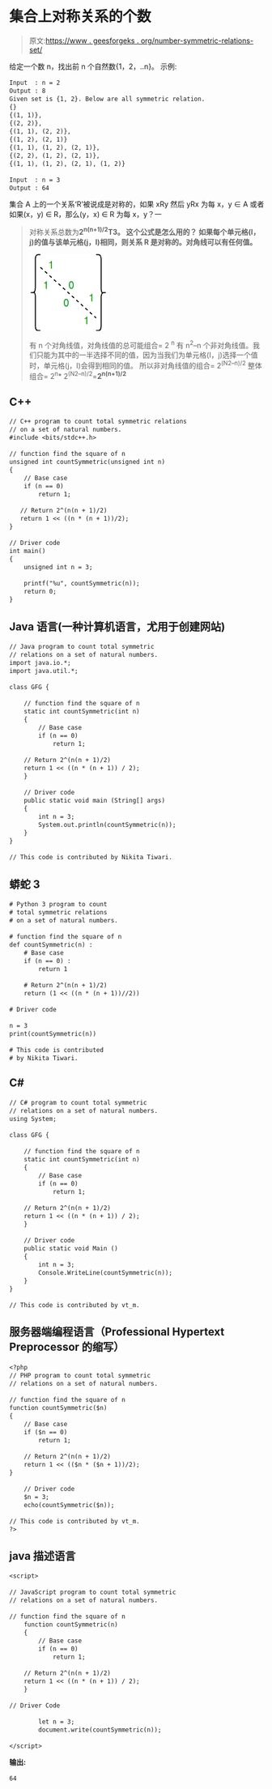 # 集合上对称关系的个数

> 原文:[https://www . geesforgeks . org/number-symmetric-relations-set/](https://www.geeksforgeeks.org/number-symmetric-relations-set/)

给定一个数 n，找出前 n 个自然数{1，2，..n}。
示例:

```
Input  : n = 2
Output : 8
Given set is {1, 2}. Below are all symmetric relation.
{}
{(1, 1)}, 
{(2, 2)},
{(1, 1), (2, 2)}, 
{(1, 2), (2, 1)} 
{(1, 1), (1, 2), (2, 1)},
{(2, 2), (1, 2), (2, 1)}, 
{(1, 1), (1, 2), (2, 1), (1, 2)} 

Input  : n = 3
Output : 64
```

集合 A 上的一个关系‘R’被说成是对称的，如果 xRy 然后 yRx 为每 x，y ∈ A
或者如果(x，y) ∈ R，那么(y，x) ∈ R 为每 x，y？一

> 对称关系总数为**2<sup>n(n+1)/2</sup>T3。
> **这个公式是怎么用的？**
> 如果每个单元格(I，j)的值与该单元格(j，I)相同，则关系 R 是对称的。对角线可以有任何值。** 
> 
> ![MATRIX4](img/aeec87811a5adde64545d2bfcffbf9c9.png)
> 
> 有 n 个对角线值，对角线值的总可能组合= 2 <sup>n</sup>
> 有 n<sup>2</sup>–n 个非对角线值。我们只能为其中的一半选择不同的值，因为当我们为单元格(I，j)选择一个值时，单元格(j，I)会得到相同的值。
> 所以非对角线值的组合= 2<sup>(N2–n)/2</sup>
> 整体组合= 2<sup>n</sup>* 2<sup>(N2–n)/2</sup>=**2<sup>n(n+1)/2</sup>**

## C++

```
// C++ program to count total symmetric relations
// on a set of natural numbers.
#include <bits/stdc++.h>

// function find the square of n
unsigned int countSymmetric(unsigned int n)
{
    // Base case
    if (n == 0)
        return 1;

   // Return 2^(n(n + 1)/2)
   return 1 << ((n * (n + 1))/2);
}

// Driver code
int main()
{
    unsigned int n = 3;

    printf("%u", countSymmetric(n));
    return 0;
}
```

## Java 语言(一种计算机语言，尤用于创建网站)

```
// Java program to count total symmetric
// relations on a set of natural numbers.
import java.io.*;
import java.util.*;

class GFG {

    // function find the square of n
    static int countSymmetric(int n)
    {
        // Base case
        if (n == 0)
            return 1;

    // Return 2^(n(n + 1)/2)
    return 1 << ((n * (n + 1)) / 2);
    }

    // Driver code
    public static void main (String[] args)
    {
        int n = 3;
        System.out.println(countSymmetric(n));
    }
}

// This code is contributed by Nikita Tiwari.
```

## 蟒蛇 3

```
# Python 3 program to count
# total symmetric relations
# on a set of natural numbers.

# function find the square of n
def countSymmetric(n) :
    # Base case
    if (n == 0) :
        return 1

    # Return 2^(n(n + 1)/2)
    return (1 << ((n * (n + 1))//2))

# Driver code

n = 3
print(countSymmetric(n))

# This code is contributed
# by Nikita Tiwari.
```

## C#

```
// C# program to count total symmetric
// relations on a set of natural numbers.
using System;

class GFG {

    // function find the square of n
    static int countSymmetric(int n)
    {
        // Base case
        if (n == 0)
            return 1;

    // Return 2^(n(n + 1)/2)
    return 1 << ((n * (n + 1)) / 2);
    }

    // Driver code
    public static void Main ()
    {
        int n = 3;
        Console.WriteLine(countSymmetric(n));
    }
}

// This code is contributed by vt_m.
```

## 服务器端编程语言（Professional Hypertext Preprocessor 的缩写）

```
<?php
// PHP program to count total symmetric
// relations on a set of natural numbers.

// function find the square of n
function countSymmetric($n)
{
    // Base case
    if ($n == 0)
        return 1;

    // Return 2^(n(n + 1)/2)
    return 1 << (($n * ($n + 1))/2);
}

    // Driver code
    $n = 3;
    echo(countSymmetric($n));

// This code is contributed by vt_m.
?>
```

## java 描述语言

```
<script>

// JavaScript program to count total symmetric
// relations on a set of natural numbers.

// function find the square of n
    function countSymmetric(n)
    {
        // Base case
        if (n == 0)
            return 1;

    // Return 2^(n(n + 1)/2)
    return 1 << ((n * (n + 1)) / 2);
    }

// Driver Code

        let n = 3;
        document.write(countSymmetric(n));

</script>
```

**输出:**

```
64
```